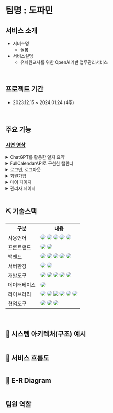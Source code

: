 # 팀명 : 도파민


## 서비스 소개
* 서비스명
  *  돌봄
* 서비스설명
  *  유치원교사를 위한 OpenAI기반 업무관리서비스
<br>

## 프로젝트 기간
- 2023.12.15 ~ 2024.01.24 (4주)
<br>

## 주요 기능

### [시연 영상]()

<details>

<summary>ChatGPT를 활용한 일지 요약</summary>

<!-- summary 아래 한칸 공백 두어야함 -->
<img src="ReadMeImg/colorSelect.png"  alt="colorSelect"/>

<br>

- 기간을 설정하면 교사가 기존에 작성해둔 일지를 3/1 분량으로 요약해주는 기능
  
</details>

<details>

<summary>FullCalendarAPI로 구현한 캘린더</summary>

<!-- summary 아래 한칸 공백 두어야함 -->
<img src="ReadMeImg/imageSelect.png"  alt="imageSelect"/>

<br>

- 

</details>


<details>

<summary>로그인, 로그아웃</summary>

<!-- summary 아래 한칸 공백 두어야함 -->
<img src="ReadMeImg/login.png"  alt="login"/>

<br>

- 사용자가 가입한 아이디와 비밀변호를 정확히 입력하면 로그인 할 수 있음
- 가입하지 않은 아이디 입력 혹은 비밀번호를 정확히 입력하지 않을 시 경고 창을 띄우며 입력란을 초기화함
- 카카오 API를 이용하여 간편 로그인 기능 구현
- 카카오로 간편 로그인한 회원은 자동으로 회원 가입됨
- 로그인한 회원의 회원 정보는 세션에 저장되어 유지되며 로그아웃 버튼을 클릭시 세션을 초기화하며 로그아웃 됨
  
</details>

<details>

<summary>회원가입</summary>

<!-- summary 아래 한칸 공백 두어야함 -->
<img src="ReadMeImg/register.png"  alt="register"/>

<br>

- 사용자는 아이디, 패스워드, 닉네임을 입력하면 회원가입 할 수 있음
- 이미 가입된 아이디, 패스워드와 패스워드 확인이 일치하게 입력하지 않을 시 혹은 입력 값 중 하나라도 공백을 입력한다면 각각 알림창을 띄워 사용자의 올바른 입력을 유도함
  
</details>

<details>
 
<summary>마이 페이지</summary>

<!-- summary 아래 한칸 공백 두어야함 -->
<img src="ReadMeImg/myPage.png"  alt="mypage"/>

<br>

- 
  
</details>

<details>

<summary>관리자 페이지</summary>

<!-- summary 아래 한칸 공백 두어야함 -->
<img src="ReadMeImg/admin.png"  alt="admin"/>

<br>

- 
  
</details>
<br>

## ⛏ 기술스택
<table>
    <tr>
        <th>구분</th>
        <th>내용</th>
    </tr>
    <tr>
        <td>사용언어</td>
        <td>
            <img src="https://img.shields.io/badge/Java-007396?style=for-the-badge&logo=java&logoColor=white" style="border-radius:15px"/>
            <img src="https://img.shields.io/badge/Python-3776AB?style=for-the-badge&logo=Python&logoColor=white" style="border-radius:15px">
            <img src="https://img.shields.io/badge/HTML5-E34F26?style=for-the-badge&logo=HTML5&logoColor=white" style="border-radius:15px"/>
            <img src="https://img.shields.io/badge/CSS3-1572B6?style=for-the-badge&logo=CSS3&logoColor=white" style="border-radius:15px"/>
            <img src="https://img.shields.io/badge/JavaScript-F7DF1E?style=for-the-badge&logo=JavaScript&logoColor=white" style="border-radius:15px"/>
        </td>
    </tr>
        <tr>
        <td>프론트앤드</td>
        <td>
            <img src="https://img.shields.io/badge/BootStrap-7952B3?style=for-the-badge&logo=BootStrap&logoColor=white" style="border-radius:15px"/>
            <img src="https://img.shields.io/badge/jquery-0769AD?style=for-the-badge&logo=jquery&logoColor=white" style="border-radius:15px"/>
        </td>
    </tr>
    <tr>
        <td>백앤드</td>
        <td>
            <img src="https://img.shields.io/badge/spring-6DB33F?style=for-the-badge&logo=spring&logoColor=white" style="border-radius:15px"/> 
            <img src="https://img.shields.io/badge/Jsp-007396?style=for-the-badge&logo=java&logoColor=white" style="border-radius:15px"/>
            <img src="https://img.shields.io/badge/Ajax-007396?style=for-the-badge&logo=java&logoColor=white" style="border-radius:15px"/>
            <img src="https://img.shields.io/badge/jstl-007396?style=for-the-badge&logo=java&logoColor=white" style="border-radius:15px"/>
            <img src="https://img.shields.io/badge/MyBatis-007396?style=for-the-badge&logo=java&logoColor=white" style="border-radius:15px"/>
        </td>
    </tr>
    <tr>
        <td>서버환경</td>
        <td>
            <img src="https://img.shields.io/badge/Apache Tomcat-D22128?style=for-the-badge&logo=Apache Tomcat&logoColor=white" style="border-radius:15px"/>
            <img src="https://img.shields.io/badge/flask-000000?style=for-the-badge&logo=flask&logoColor=white" style="border-radius:15px"/>
        </td>
    </tr>
    <tr>
        <td>개발도구</td>
        <td>
            <img src="https://img.shields.io/badge/VSCode-007ACC?style=for-the-badge&logo=VisualStudioCode&logoColor=white" style="border-radius:15px"/>
            <img src="https://img.shields.io/badge/Eclipse-2C2255?style=for-the-badge&logo=Eclipse&logoColor=white" style="border-radius:15px"/>
            <img src="https://img.shields.io/badge/Jupyter-F37626?style=for-the-badge&logoColor=white" style="border-radius:15px"/>
            <img src="https://img.shields.io/badge/dbeaver-003B57?style=for-the-badge&logoColor=white" style="border-radius:15px"/>
            <img src="https://img.shields.io/badge/sql developer-003B57?style=for-the-badge&logoColor=white" style="border-radius:15px"/>
        </td>
    </tr>
    <tr>
        <td>데이터베이스</td>
        <td>
            <img src="https://img.shields.io/badge/Oracle 11g-F80000?style=for-the-badge&logo=Oracle&logoColor=white" style="border-radius:15px"/>
        </td>
    </tr>
    <tr>
        <td>라이브러리</td>
        <td>
            <img src="https://img.shields.io/badge/Anaconda-44A833?style=for-the-badge&logo=Anaconda&logoColor=white" style="border-radius:15px"/>        
            <img src="https://img.shields.io/badge/Selenium-43B02A?style=for-the-badge&logo=Selenium&logoColor=white" style="border-radius:15px"/>
            <img src="https://img.shields.io/badge/opencv-5C3EE8?style=for-the-badge&logo=opencv&logoColor=white" wstyle="border-radius:15px"/>
            <img src="https://img.shields.io/badge/NumPy-013243?style=for-the-badge&logo=NumPy&logoColor=white" style="border-radius:15px"/>
            <img src="https://img.shields.io/badge/pandas-150458?style=for-the-badge&logo=pandas&logoColor=white" style="border-radius:15px"/>
            <img src="https://img.shields.io/badge/Scikit learn-F7931E?style=for-the-badge&logo=Scikit-learn&logoColor=white" style="border-radius:15px"/>
        </td>
    </tr>
    <tr>
        <td>협업도구</td>
        <td>
            <img src="https://img.shields.io/badge/git-F05032?style=for-the-badge&logo=git&logoColor=white" style="border-radius:15px"/>
            <img src="https://img.shields.io/badge/GitHub-181717?style=for-the-badge&logo=GitHub&logoColor=white" style="border-radius:15px"/>
            <img src="https://img.shields.io/badge/Notion-000000?style=for-the-badge&logo=notion&logoColor=white" style="border-radius:15px"/>
        </td>
    </tr>
    
</table>


<br>

## 📌 시스템 아키텍처(구조) 예시 
<img src=""/>
<br>

## 📌 서비스 흐름도
<img src="">
<br>

## 📌 E-R Diagram
<img src=""/>
<br>

<!-- ## 🖥 화면 구성 -->
<!-- 시연영상 잘라서  -->

## 팀원 역할
<table>

</table>
